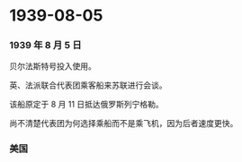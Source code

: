 # 1939-08-05

### 1939 年 8 月 5 日

贝尔法斯特号投入使用。

英、法派联合代表团乘客船来苏联进行会谈。

该船原定于 8 月 11 日抵达俄罗斯列宁格勒。

尚不清楚代表团为何选择乘船而不是乘飞机，因为后者速度更快。

### 美国